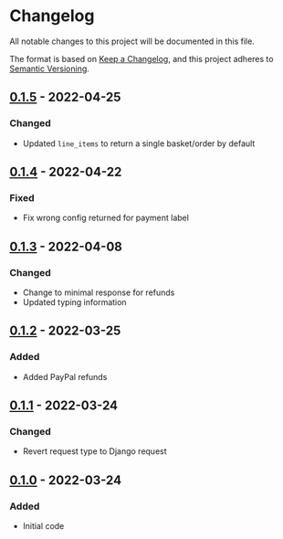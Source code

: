 # Changelog
All notable changes to this project will be documented in this file.

The format is based on [Keep a Changelog](https://keepachangelog.com/en/1.0.0/),
and this project adheres to [Semantic Versioning](https://semver.org/spec/v2.0.0.html).

## [0.1.5] - 2022-04-25
### Changed
- Updated `line_items` to return a single basket/order by default

## [0.1.4] - 2022-04-22
### Fixed
- Fix wrong config returned for payment label

## [0.1.3] - 2022-04-08
### Changed
- Change to minimal response for refunds
- Updated typing information

## [0.1.2] - 2022-03-25
### Added
- Added PayPal refunds

## [0.1.1] - 2022-03-24
### Changed
- Revert request type to Django request

## [0.1.0] - 2022-03-24
### Added
- Initial code

[Unreleased]: https://github.com/dinoperovic/django-salesman-paypal/compare/0.1.5...HEAD
[0.1.5]: https://github.com/dinoperovic/django-salesman-paypal/releases/tag/0.1.5
[0.1.4]: https://github.com/dinoperovic/django-salesman-paypal/releases/tag/0.1.4
[0.1.3]: https://github.com/dinoperovic/django-salesman-paypal/releases/tag/0.1.3
[0.1.2]: https://github.com/dinoperovic/django-salesman-paypal/releases/tag/0.1.2
[0.1.1]: https://github.com/dinoperovic/django-salesman-paypal/releases/tag/0.1.1
[0.1.0]: https://github.com/dinoperovic/django-salesman-paypal/releases/tag/0.1.0

